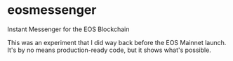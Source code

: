 # eosmessenger
Instant Messenger for the EOS Blockchain

This was an experiment that I did way back before the EOS Mainnet launch. It's by no means production-ready code, but it shows what's possible. 
